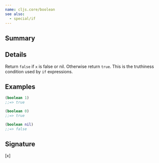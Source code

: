 ```yaml
---
name: cljs.core/boolean
see also:
  - special/if
---
```


## Summary

## Details

Return `false` if `x` is false or nil.  Otherwise return `true`.  This is the
truthiness condition used by `if` expressions.

## Examples

```clj
(boolean 1)
;;=> true

(boolean 0)
;;=> true

(boolean nil)
;;=> false
```

## Signature
[x]
